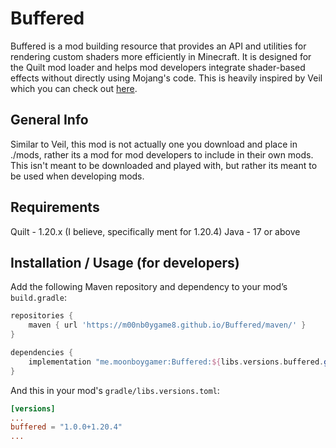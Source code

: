 # Buffered
Buffered is a mod building resource that provides an API and utilities for rendering custom shaders more efficiently in Minecraft.
It is designed for the Quilt mod loader and helps mod developers integrate shader-based effects without directly using Mojang's code.
This is heavily inspired by Veil which you can check out [here](https://github.com/FoundryMC/Veil).

## General Info
Similar to Veil, this mod is not actually one you download and place in ./mods, rather its a mod for mod developers to include in their own mods.
This isn't meant to be downloaded and played with, but rather its meant to be used when developing mods.

## Requirements
Quilt - 1.20.x (I believe, specifically ment for 1.20.4)
Java - 17 or above

## Installation / Usage (for developers)
Add the following Maven repository and dependency to your mod’s ```build.gradle```:

```groovy
repositories {
    maven { url 'https://m00nb0ygame8.github.io/Buffered/maven/' }
}

dependencies {
    implementation "me.moonboygamer:Buffered:${libs.versions.buffered.get()}"
}
```

And this in your mod's ```gradle/libs.versions.toml```:

```toml
[versions]
...
buffered = "1.0.0+1.20.4"
...
```
